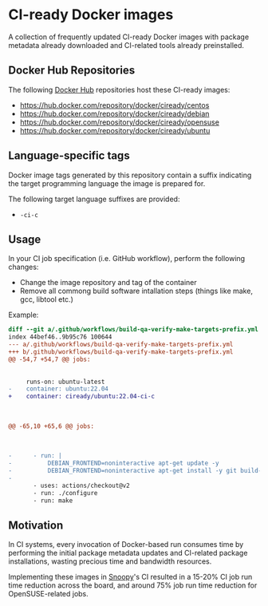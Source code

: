 # CI-ready Docker images

A collection of frequently updated CI-ready Docker images with package metadata already downloaded and
CI-related tools already preinstalled.



## Docker Hub Repositories

The following [Docker Hub](https://hub.docker.com/) repositories host these CI-ready images:
- https://hub.docker.com/repository/docker/ciready/centos
- https://hub.docker.com/repository/docker/ciready/debian
- https://hub.docker.com/repository/docker/ciready/opensuse
- https://hub.docker.com/repository/docker/ciready/ubuntu



## Language-specific tags

Docker image tags generated by this repository contain a suffix indicating
the target programming language the image is prepared for.

The following target language suffixes are provided:
- `-ci-c`



## Usage

In your CI job specification (i.e. GitHub workflow), perform the following changes:
- Change the image repository and tag of the container
- Remove all commong build software intallation steps (things like make, gcc, libtool etc.)

Example:
```diff
diff --git a/.github/workflows/build-qa-verify-make-targets-prefix.yml b/.github/workflows/build-qa-verify-make-targets-prefix.yml
index 44bef46..9b95c76 100644
--- a/.github/workflows/build-qa-verify-make-targets-prefix.yml
+++ b/.github/workflows/build-qa-verify-make-targets-prefix.yml
@@ -54,7 +54,7 @@ jobs:
 
 
     runs-on: ubuntu-latest
-    container: ubuntu:22.04
+    container: ciready/ubuntu:22.04-ci-c
 
 
 
@@ -65,10 +65,6 @@ jobs:
 
 
 
-      - run: |
-          DEBIAN_FRONTEND=noninteractive apt-get update -y
-          DEBIAN_FRONTEND=noninteractive apt-get install -y git build-essential [...]
-
       - uses: actions/checkout@v2
       - run: ./configure
       - run: make
```



## Motivation

In CI systems, every invocation of Docker-based run consumes time by performing
the initial package metadata updates and CI-related package installations,
wasting precious time and bandwidth resources.

Implementing these images in [Snoopy](https://github.com/a2o/snoopy/)'s CI
resulted in a 15-20% CI job run time reduction across the board, and around
75% job run time reduction for OpenSUSE-related jobs.
